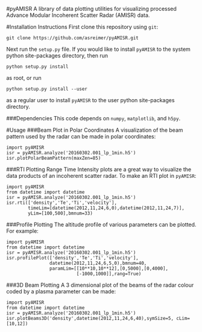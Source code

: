 #pyAMISR
A library of data plotting utilities for visualizing processed Advance Modular Incoherent Scatter Radar (AMISR) data. 

#Installation Instructions
First clone this repository using `git`:

    git clone https://github.com/asreimer/pyAMISR.git
Next run the `setup.py` file. If you would like to install `pyAMISR` to the system python site-packages directory, then run

    python setup.py install
as root, or run

    python setup.py install --user
as a regular user to install `pyAMISR` to the user python site-packages directory.

###Dependencies
This code depends on `numpy`, `matplotlib`, and `h5py`.


#Usage
###Beam Plot in Polar Coordinates
A visualization of the beam pattern used by the radar can be made in polar coordinates:

    import pyAMISR
    isr = pyAMISR.analyze('20160302.001_lp_1min.h5')
    isr.plotPolarBeamPattern(maxZen=85)

###RTI Plotting
Range Time Intensity plots are a great way to visualize the data products of an incoherent scatter radar. To make an RTI plot in `pyAMISR`:

    import pyAMISR
    from datetime import datetime
    isr = pyAMISR.analyze('20160302.001_lp_1min.h5')
    isr.rti(['density','Te','Ti','velocity'],
            timeLim=[datetime(2012,11,24,6,0),datetime(2012,11,24,7)],
            yLim=[100,500],bmnum=33)

###Profile Plotting
The altitude profile of various parameters can be plotted. For example:

    import pyAMISR
    from datetime import datetime
    isr = pyAMISR.analyze('20160302.001_lp_1min.h5')
    isr.profilePlot(['density','Te','Ti','velocity'],
                    datetime(2012,11,24,6,5,0),bmnum=40,
                    paramLim=[[10**10,10**12],[0,5000],[0,4000],
                              [-1000,1000]],rang=True)

###3D Beam Plotting
A 3 dimensional plot of the beams of the radar colour coded by a plasma parameter can be made:

    import pyAMISR
    from datetime import datetime
    isr = pyAMISR.analyze('20160302.001_lp_1min.h5')
    isr.plotBeams3D('density',datetime(2012,11,24,6,40),symSize=5, cLim=[10,12])
